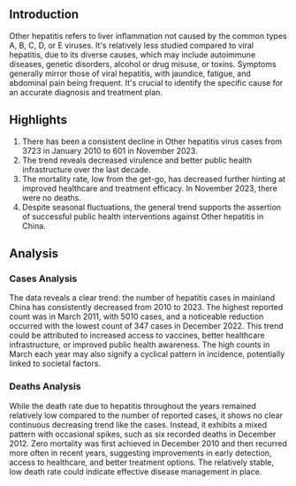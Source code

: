 ## Introduction

Other hepatitis refers to liver inflammation not caused by the common types A, B, C, D, or E viruses. It's relatively less studied compared to viral hepatitis, due to its diverse causes, which may include autoimmune diseases, genetic disorders, alcohol or drug misuse, or toxins. Symptoms generally mirror those of viral hepatitis, with jaundice, fatigue, and abdominal pain being frequent. It's crucial to identify the specific cause for an accurate diagnosis and treatment plan.


## Highlights

1. There has been a consistent decline in Other hepatitis virus cases from 3723 in January 2010 to 601 in November 2023.<br/>
2. The trend reveals decreased virulence and better public health infrastructure over the last decade.<br/>
3. The mortality rate, low from the get-go, has decreased further hinting at improved healthcare and treatment efficacy. In November 2023, there were no deaths.<br/>
4. Despite seasonal fluctuations, the general trend supports the assertion of successful public health interventions against Other hepatitis in China.<br/>

## Analysis

### Cases Analysis
The data reveals a clear trend: the number of hepatitis cases in mainland China has consistently decreased from 2010 to 2023. The highest reported count was in March 2011, with 5010 cases, and a noticeable reduction occurred with the lowest count of 347 cases in December 2022. This trend could be attributed to increased access to vaccines, better healthcare infrastructure, or improved public health awareness. The high counts in March each year may also signify a cyclical pattern in incidence, potentially linked to societal factors.

### Deaths Analysis
While the death rate due to hepatitis throughout the years remained relatively low compared to the number of reported cases, it shows no clear continuous decreasing trend like the cases. Instead, it exhibits a mixed pattern with occasional spikes, such as six recorded deaths in December 2012. Zero mortality was first achieved in December 2010 and then recurred more often in recent years, suggesting improvements in early detection, access to healthcare, and better treatment options. The relatively stable, low death rate could indicate effective disease management in place.
